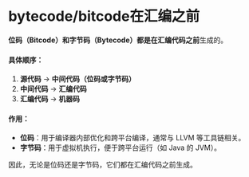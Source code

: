 # bytecode/bitcode在汇编之前

**位码（Bitcode）和字节码（Bytecode）都是在汇编代码之前**生成的。

#### 具体顺序：

1. **源代码** → **中间代码（位码或字节码）**
2. **中间代码** → **汇编代码**
3. **汇编代码** → **机器码**

#### 作用：

* **位码**：用于编译器内部优化和跨平台编译，通常与 LLVM 等工具链相关。
* **字节码**：用于虚拟机执行，便于跨平台运行（如 Java 的 JVM）。

因此，无论是位码还是字节码，它们都在汇编代码之前生成。
